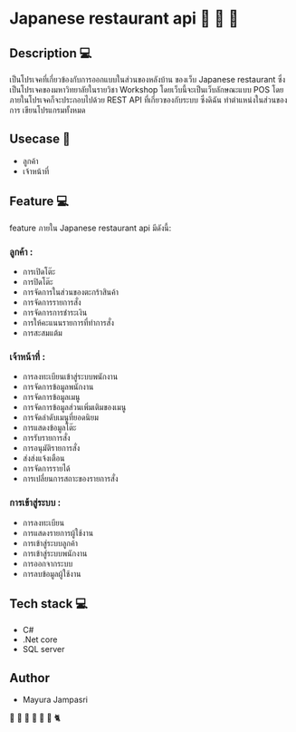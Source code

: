 # Japanese restaurant api :bento: :curry: :ramen:

## Description  :computer:
เป็นโปรเจคที่เกี่ยวข้องกับการออกแบบในส่วนของหลังบ้าน ของเว็บ Japanese restaurant ซึ่งเป็นโปรเจคของมหาวิทยาลัยในรายวิชา Workshop โดยเว็บนี้จะเป็นเว็บลักษณะแบบ POS โดยภายในโปรเจคก็จะประกอบไปด้วย REST API ที่เกี่ยวของกับระบบ ซึ่งดิฉัน ทำตำแหน่งในส่วนของการ เขียนโปรแกรมทั้งหมด
## Usecase :information_desk_person:

- ลูกค้า 
- เจ้าหน้าที่
## Feature :computer:

feature ภายใน Japanese restaurant api มีดังนี้:
 ### ลูกค้า : 
  - การเปิดโต๊ะ
  - การปิดโต๊ะ
  - การจัดการในส่วนของตะกร้าสินค้า
  - การจัดการรายการสั่ง
  - การจัดการการชำระเงิน
  - การให้คะแนนรายการที่ทำการสั่ง
  - การสะสมแต้ม

 ### เจ้าหน้าที่ : 
 - การลงทะเบียนเข้าสู่ระบบพนักงาน
 - การจัดการข้อมูลพนักงาน
 - การจัดการข้อมูลเมนู
 - การจัดการข้อมูลส่วนเพิ่มเติมของเมนู
 - การจัดลำดับเมนูที่ยอดนิยม
 - การแสดงข้อมูลโต๊ะ
 - การรับรายการสั่ง
 - การอนุมัติรายการสั่ง
 - ส่งส่งแจ้งเตือน
 - การจัดการรายได้
 - การเปลี่ยนการสถาะของรายการสั่ง

### การเข้าสู่ระบบ :
  - การลงทะเบียน
  - การแสดงรายการผู้ใช้งาน
  - การเข้าสู่ระบบลูกค้า
  - การเข้าสู่ระบบพนักงาน
  - การออกจากระบบ
  - การลบข้อมูลผู้ใช้งาน
     
## Tech stack :computer:
- C#
- .Net core
- SQL server

## Author
- Mayura Jampasri  

:whale2: :ram: :dolphin: :cow2: :camel: :sheep: :cat2:
